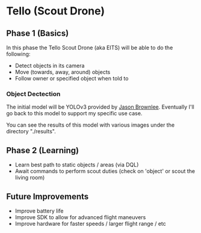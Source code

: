 # Tello (Scout Drone)

## Phase 1 (Basics)

In this phase the Tello Scout Drone (aka EITS) will be able to do the following:
- Detect objects in its camera
- Move (towards, away, around) objects
- Follow owner or specified object when told to

### Object Dectection
The initial model will be YOLOv3 provided by [Jason Brownlee](https://machinelearningmastery.com/how-to-perform-object-detection-with-yolov3-in-keras/).
Eventually I'll go back to this model to support my specific use case.

You can see the results of this model with various images under the directory "./results".


## Phase 2 (Learning)
- Learn best path to static objects / areas (via DQL)
- Await commands to perform scout duties (check on 'object' or scout the living room)

## Future Improvements
- Improve battery life
- Improve SDK to allow for advanced flight maneuvers
- Improve hardware for faster speeds / larger flight range / etc
